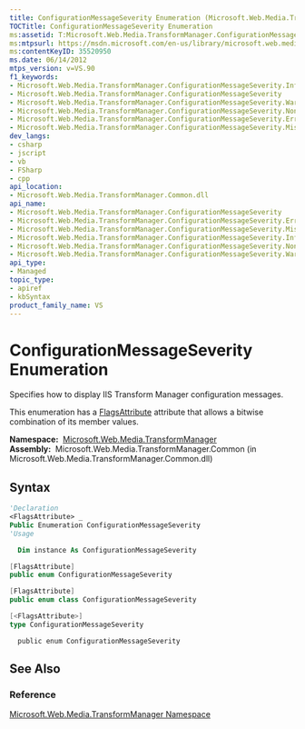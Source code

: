 ```yaml
---
title: ConfigurationMessageSeverity Enumeration (Microsoft.Web.Media.TransformManager)
TOCTitle: ConfigurationMessageSeverity Enumeration
ms:assetid: T:Microsoft.Web.Media.TransformManager.ConfigurationMessageSeverity
ms:mtpsurl: https://msdn.microsoft.com/en-us/library/microsoft.web.media.transformmanager.configurationmessageseverity(v=VS.90)
ms:contentKeyID: 35520950
ms.date: 06/14/2012
mtps_version: v=VS.90
f1_keywords:
- Microsoft.Web.Media.TransformManager.ConfigurationMessageSeverity.Information
- Microsoft.Web.Media.TransformManager.ConfigurationMessageSeverity
- Microsoft.Web.Media.TransformManager.ConfigurationMessageSeverity.Warning
- Microsoft.Web.Media.TransformManager.ConfigurationMessageSeverity.None
- Microsoft.Web.Media.TransformManager.ConfigurationMessageSeverity.Error
- Microsoft.Web.Media.TransformManager.ConfigurationMessageSeverity.MissingRequiredProperty
dev_langs:
- csharp
- jscript
- vb
- FSharp
- cpp
api_location:
- Microsoft.Web.Media.TransformManager.Common.dll
api_name:
- Microsoft.Web.Media.TransformManager.ConfigurationMessageSeverity
- Microsoft.Web.Media.TransformManager.ConfigurationMessageSeverity.Error
- Microsoft.Web.Media.TransformManager.ConfigurationMessageSeverity.MissingRequiredProperty
- Microsoft.Web.Media.TransformManager.ConfigurationMessageSeverity.Information
- Microsoft.Web.Media.TransformManager.ConfigurationMessageSeverity.None
- Microsoft.Web.Media.TransformManager.ConfigurationMessageSeverity.Warning
api_type:
- Managed
topic_type:
- apiref
- kbSyntax
product_family_name: VS
---
```


# ConfigurationMessageSeverity Enumeration

Specifies how to display IIS Transform Manager configuration messages.

This enumeration has a [FlagsAttribute](https://msdn.microsoft.com/library/dk06fkbc) attribute that allows a bitwise combination of its member values.

**Namespace:**  [Microsoft.Web.Media.TransformManager](microsoft-web-media-transformmanager-namespace.md)  
**Assembly:**  Microsoft.Web.Media.TransformManager.Common (in Microsoft.Web.Media.TransformManager.Common.dll)

## Syntax

```vb
'Declaration
<FlagsAttribute> _
Public Enumeration ConfigurationMessageSeverity
'Usage

  Dim instance As ConfigurationMessageSeverity
```

```csharp
[FlagsAttribute]
public enum ConfigurationMessageSeverity
```

```cpp
[FlagsAttribute]
public enum class ConfigurationMessageSeverity
```

``` fsharp
[<FlagsAttribute>]
type ConfigurationMessageSeverity
```

```jscript
  public enum ConfigurationMessageSeverity
```

## See Also

### Reference

[Microsoft.Web.Media.TransformManager Namespace](microsoft-web-media-transformmanager-namespace.md)

